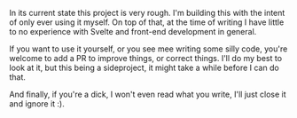 In its current state this project is very rough. I'm building this with the intent of only ever using it myself. On top of that, at the time of writing I have little to no experience with Svelte and front-end development in general.

If you want to use it yourself, or you see mee writing some silly code, you're welcome to add a PR to improve things, or correct things. I'll do my best to look at it, but this being a sideproject, it might take a while before I can do that.

And finally, if you're a dick, I won't even read what you write, I'll just close it and ignore it :).
